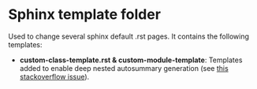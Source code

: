 # Sphinx template folder

Used to change several sphinx default .rst pages. It contains the following templates:

-   **custom-class-template.rst & custom-module-template**: Templates added to enable deep nested autosummary generation (see [this stackoverflow issue](https://stackoverflow.com/questions/2701998/sphinx-autodoc-is-not-automatic-enough/62613202#62613202>)).
